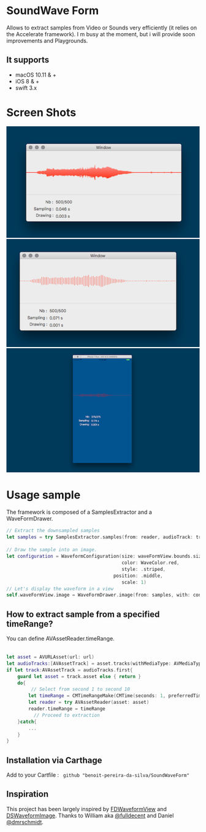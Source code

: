 # SoundWave Form

Allows to extract samples from Video or Sounds very efficiently (it relies on the Accelerate framework). 
I m busy at the moment, but i will provide soon improvements and Playgrounds.

## It supports 

- macOS 10.11 & + 
- iOS 8 & + 
- swift 3.x

# Screen Shots

![MacDown Screenshot](screenshot-1.png)
![MacDown Screenshot](screenshot-2.png)
![MacDown Screenshot](screenshot-3.png)

# Usage sample 

The framework is composed of a SamplesExtractor and a WaveFormDrawer.

```swift 
// Extract the downsampled samples
let samples = try SamplesExtractor.samples(from: reader, audioTrack: track, desiredNumberOfSamples: 500)

// Draw the sample into an image.
let configuration = WaveformConfiguration(size: waveFormView.bounds.size,
                                          color: WaveColor.red,
                                          style: .striped,
                                       position: .middle,
                                          scale: 1)
// Let's display the waveform in a view                     
self.waveFormView.image = WaveFormDrawer.image(from: samples, with: configuration)
```

## How to extract sample from a specified timeRange?

You can define AVAssetReader.timeRange.

```swift

let asset = AVURLAsset(url: url)
let audioTracks:[AVAssetTrack] = asset.tracks(withMediaType: AVMediaTypeAudio)
if let track:AVAssetTrack = audioTracks.first{
    guard let asset = track.asset else { return }
    do{
		 // Select from second 1 to second 10
        let timeRange = CMTimeRangeMake(CMTime(seconds: 1, preferredTimescale: 1000), CMTime(seconds: 10, preferredTimescale: 1000))
        let reader = try AVAssetReader(asset: asset)
        reader.timeRange = timeRange 
		  // Proceed to extraction 
    }catch{
    	...
    }	
}
```






## Installation via Carthage

Add to your Cartfile : ` github "benoit-pereira-da-silva/SoundWaveForm"` 


## Inspiration

This project has been largely inspired by [FDWaveformView](https://github.com/fulldecent/FDWaveformView) and [DSWaveformImage](https://github.com/dmrschmidt/DSWaveformImage). Thanks to William aka [@fulldecent](https://github.com/fulldecent/) and Daniel [@dmrschmidt](https://github.com/dmrschmidt/).
	